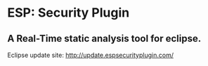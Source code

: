 # ESP: Security Plugin
## A Real-Time static analysis tool for eclipse.

Eclipse update site: http://update.espsecurityplugin.com/
